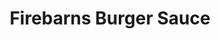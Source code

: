 ---
layout: layout.njk
title: Firebarns Burger Sauce
tags: project
featuredImage: https://placehold.co/800x400/orange/white?text=Eleventy+Guide
components:
  - name: page-title.njk
    data:
      title: Firebarns Burger Sauce
      description: I strategized and created an advertising campaign to promote the all-new burger sauce by Firebarns.
  - name: rich-text.njk
    data:
      title: bold, flavorful, and unique.
      text: Balancing reveals to keep audiences hungry was our challenge, but signs of brewing demand hint at success.
  - name: two-images.njk
    data:
      image1: /assets/images/burger-1.jpg
      image2: /assets/images/burger-2.jpg
      alt1: First showcase image
      alt2: Second showcase image
---